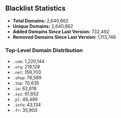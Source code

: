 ## Blacklist Statistics

- **Total Domains:** 2,640,662
- **Unique Domains:** 2,640,662
- **Added Domains Since Last Version:** 732,492
- **Removed Domains Since Last Version:** 1,113,746

### Top-Level Domain Distribution

-  `.com`: 1,220,144
-  `.org`: 219,128
-  `.net`: 159,703
-  `.shop`: 76,589
-  `.top`: 70,635
-  `.io`: 62,618
-  `.xyz`: 61,652
-  `.pl`: 48,499
-  `.info`: 43,134
-  `.fr`: 35,900
